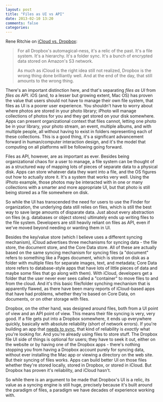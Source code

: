```yaml
---
layout: post
title: "Files as UI vs API"
date: 2013-02-10 13:20
comments: false
categories: 
---
```


Rene Ritchie on [iCloud vs. Dropbox](http://www.imore.com/stuck-between-dropbox-was-and-icloud-isnt-yet):

> For all Dropbox's automagical-ness, it's a relic of the past. It's a file system. It's a hierarchy. It's a folder sync. It's a bunch of encrypted data stored on Amazon's S3 network.
>
> As much as iCloud is the right idea still not realized, Dropbox is the wrong thing done brilliantly well. And at the end of the day, that still amounts to the wrong thing.

There's an important distinction here, and that's separating *files as UI* from *files as API*. iOS (and, to a lesser but growing extent, Mac OS) has proven the value that users should not have to manage their own file system, that files as UI is a poorer user experience. You shouldn't have to worry about where photos are stored in your photo library; iPhoto will manage collections of photos for you and they get stored on your disk somewhere. Apps can present organizational context that files cannot, letting one photo be in your library, your photo stream, an event, multiple albums, and with multiple people, all without having to exist in folders representing each of these collections. This is a good thing, it's a significant advancement forward in human/computer interaction design, and it's the model that computing on all platforms will be following going forward.

Files as API, however, are as important as ever. Besides being organizational chaos for a user to manage, a file system can be thought of as a structured way of mapping lots of pieces of separate data to a physical disk. Apps can store whatever data they want into a file, and the OS figures out how to actually store it. It's a system that works very well. Using the iPhoto example, those photos may be interacted with in one or many collections with a smarter and more appropriate UI, but that photo is still being stored as a file somewhere on disk.

So while the UI has transcended the need for users to use the Finder for organization, the underlying data still relies on files, which is still the best way to save large amounts of disparate data. Just about every abstraction on files (e.g. databases or object stores) ultimately ends up writing files to the file system. Developers are still heavily reliant on files as API, even if we've moved beyond needing or wanting them in UI.

Besides the key/value store (which I believe uses a different syncing mechanism), iCloud advertises three mechanisms for syncing data - the file store, the document store, and the Core Data store. All of these are actually based on the same syncing mechanism for syncing files (a "document" refers to something like a Pages document, which is stored on disk as a folder with multiple files for separate images, text, and metadata; Core Data store refers to database-style apps that have lots of little pieces of data and maybe some files that go along with them). With iCloud, developers get a folder that the user never ever sees called a "container" to move files to and from the cloud. And it's this basic file/folder synching mechanism that is apparently flawed, as there have been many reports of iCloud-based apps that have had problems, whether they're based on Core Data, on documents, or on other storage with files.

Dropbox, on the other hand, was designed around files, both from a UI point of view and an API point of view. This means their file syncing is very, very good. If a file gets put into a Dropbox somewhere, it ends up everywhere quickly, basically with absolute reliability (short of network errors). If you're building an app that [needs to sync](http://informalprotocol.com/2012/11/your-app-needs-to-sync/), that kind of reliability is *exactly* what you're looking for. And you're already using files to store stuff. The Dropbox file UI side of things is optional for users; they have to seek it out, either on the website or by having one of the Dropbox apps - there's nothing stopping you from having a Dropbox account purely for syncing data, without ever installing the Mac app or viewing a directory on the web site. But their syncing of files works. Apps can build better UI on those files whether they're stored locally, stored in Dropbox, or stored in iCloud. But Dropbox has proven it's reliability, and iCloud hasn't.

So while there is an argument to be made that Dropbox's UI is a relic, its value as a syncing engine is still huge, precisely because it's built around the paradigm of files, a paradigm we have decades of experience working with. 